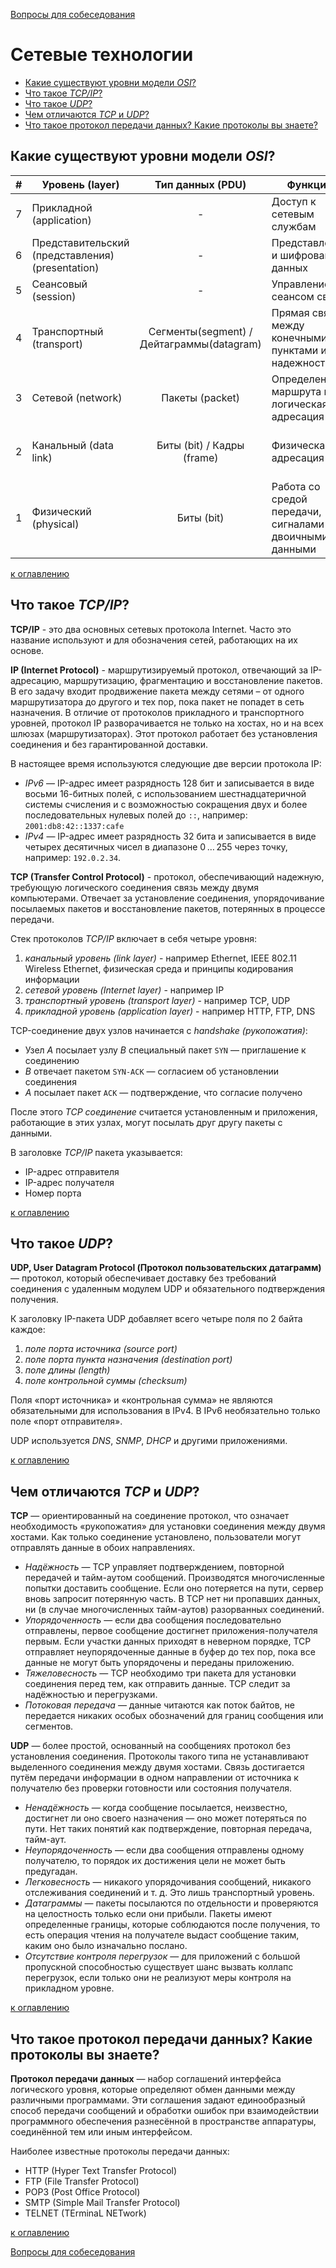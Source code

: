 [Вопросы для собеседования](README.md)

# Сетевые технологии
+ [Какие существуют уровни модели _OSI_?](#Какие-существуют-уровни-модели-OSI)
+ [Что такое _TCP/IP_?](#Что-такое-TCPIP)
+ [Что такое _UDP_?](#Что-такое-UDP)
+ [Чем отличаются _TCP_ и _UDP_?](#Чем-отличаются-TCP-и-UDP)
+ [Что такое протокол передачи данных? Какие протоколы вы знаете?](#Что-такое-протокол-передачи-данных-Какие-протоколы-вы-знаете)

## Какие существуют уровни модели _OSI_?
| # |                  Уровень (layer)                 |               Тип данных (PDU)            |                          Функции                         |          Примеры           |
|--:|--------------------------------------------------|:-----------------------------------------:|----------------------------------------------------------|:--------------------------:|
| 7 | Прикладной (application)                         |                      -                    | Доступ к сетевым службам                                 | HTTP, FTP                  |
| 6 | Представительский (представления) (presentation) |                      -                    | Представление и шифрование данных                        | ASCII, JPEG                |
| 5 | Сеансовый (session)                              |                      -                    | Управление сеансом связи                                 | RPC, PAP                   |
| 4 | Транспортный (transport)                         | Сегменты(segment) / Дейтаграммы(datagram) | Прямая связь между конечными пунктами и надежность       | TCP, UDP                   |
| 3 | Сетевой (network)                                |              Пакеты (packet)              | Определение маршрута и логическая адресация              | IP, AppleTalk              |
| 2 | Канальный (data link)                            |         Биты (bit) / Кадры (frame)        | Физическая адресация                                     | Ethernet, IEEE 802.2, L2TP |
| 1 | Физический (physical)                            |                  Биты (bit)               | Работа со средой передачи, сигналами и двоичными данными | USB, витая пара            |

[к оглавлению](#Сетевые-технологии)

## Что такое _TCP/IP_?
__TCP/IP__ - это два основных сетевых протокола Internet. Часто это название используют и для обозначения сетей, работающих на их основе.

__IP (Internet Protocol)__ - маршрутизируемый протокол, отвечающий за IP-адресацию, маршрутизацию, фрагментацию и восстановление пакетов. В его задачу входит продвижение пакета между сетями – от одного маршрутизатора до другого и тех пор, пока пакет не попадет в сеть назначения. В отличие от протоколов прикладного и транспортного уровней, протокол IP разворачивается не только на хостах, но и на всех шлюзах (маршрутизаторах). Этот протокол работает без установления соединения и без гарантированной доставки.

В настоящее время используются следующие две версии протокола IP:

+ _IPv6_ — IP-адрес имеет разрядность 128 бит и записывается в виде восьми 16-битных полей, с использованием шестнадцатеричной системы счисления и с возможностью сокращения двух и более последовательных нулевых полей до `::`, например: `2001:db8:42::1337:cafe`
+ _IPv4_ — IP-адрес имеет разрядность 32 бита и записывается в виде четырех десятичных чисел в диапазоне 0 … 255 через точку, например: `192.0.2.34`.

__TCP (Transfer Control Protocol)__ - протокол, обеспечивающий надежную, требующую логического соединения связь между двумя компьютерами. Отвечает за установление соединения, упорядочивание посылаемых пакетов и восстановление пакетов, потерянных в процессе передачи.

Стек протоколов _TCP/IP_ включает в себя четыре уровня:

1. _канальный уровень (link layer)_ - например Ethernet, IEEE 802.11 Wireless Ethernet, физическая среда и принципы кодирования информации
2. _сетевой уровень (Internet layer)_ - например IP
3. _транспортный уровень (transport layer)_ - например TCP, UDP
4. _прикладной уровень (application layer)_ - например HTTP, FTP, DNS

TCP-соединение двух узлов начинается с _handshake (рукопожатия)_:

+ Узел _A_ посылает узлу _B_ специальный пакет `SYN` — приглашение к соединению
+ _B_ отвечает пакетом `SYN-ACK` — согласием об установлении соединения
+ _A_ посылает пакет `ACK` — подтверждение, что согласие получено

После этого _TCP соединение_ считается установленным и приложения, работающие в этих узлах, могут посылать друг другу пакеты с данными.

В заголовке _TCP/IP_ пакета указывается:

+ IP-адрес отправителя
+ IP-адрес получателя
+ Номер порта

[к оглавлению](#Сетевые-технологии)

## Что такое _UDP_?
__UDP, User Datagram Protocol (Протокол пользовательских датаграмм)__ — протокол, который обеспечивает доставку без требований соединения с удаленным модулем UDP и обязательного подтверждения получения. 

К заголовку IP-пакета UDP добавляет всего четыре поля по 2 байта каждое:

1. _поле порта источника (source port)_
2. _поле порта пункта назначения (destination port)_
3. _поле длины (length)_
4. _поле контрольной суммы (checksum)_

Поля «порт источника» и «контрольная сумма» не являются обязательными для использования в IPv4. В IPv6 необязательно только поле «порт отправителя».

UDP используется _DNS_, _SNMP_, _DHCP_ и другими приложениями.

[к оглавлению](#Сетевые-технологии)

## Чем отличаются _TCP_ и _UDP_?
__TCP__ — ориентированный на соединение протокол, что означает необходимость «рукопожатия» для установки соединения между двумя хостами. Как только соединение установлено, пользователи могут отправлять данные в обоих направлениях.

+ _Надёжность_ — TCP управляет подтверждением, повторной передачей и тайм-аутом сообщений. Производятся многочисленные попытки доставить сообщение. Если оно потеряется на пути, сервер вновь запросит потерянную часть. В TCP нет ни пропавших данных, ни (в случае многочисленных тайм-аутов) разорванных соединений.
+ _Упорядоченность_ — если два сообщения последовательно отправлены, первое сообщение достигнет приложения-получателя первым. Если участки данных приходят в неверном порядке, TCP отправляет неупорядоченные данные в буфер до тех пор, пока все данные не могут быть упорядочены и переданы приложению.
+ _Тяжеловесность_ — TCP необходимо три пакета для установки соединения перед тем, как отправить данные. TCP следит за надёжностью и перегрузками.
+ _Потоковая передача_ — данные читаются как поток байтов, не передается никаких особых обозначений для границ сообщения или сегментов.

__UDP__ — более простой, основанный на сообщениях протокол без установления соединения. Протоколы такого типа не устанавливают выделенного соединения между двумя хостами. Связь достигается путём передачи информации в одном направлении от источника к получателю без проверки готовности или состояния получателя.

+ _Ненадёжность_ — когда сообщение посылается, неизвестно, достигнет ли оно своего назначения — оно может потеряться по пути. Нет таких понятий как подтверждение, повторная передача, тайм-аут.
+ _Неупорядоченность_ — если два сообщения отправлены одному получателю, то порядок их достижения цели не может быть предугадан.
+ _Легковесность_ — никакого упорядочивания сообщений, никакого отслеживания соединений и т. д. Это лишь транспортный уровень.
+ _Датаграммы_ — пакеты посылаются по отдельности и проверяются на целостность только если они прибыли. Пакеты имеют определенные границы, которые соблюдаются после получения, то есть операция чтения на получателе выдаст сообщение таким, каким оно было изначально послано.
+ _Отсутствие контроля перегрузок_ — для приложений с большой пропускной способностью существует шанс вызвать коллапс перегрузок, если только они не реализуют меры контроля на прикладном уровне.

[к оглавлению](#Сетевые-технологии)

## Что такое протокол передачи данных? Какие протоколы вы знаете?
__Протокол передачи данных__ — набор соглашений интерфейса логического уровня, которые определяют обмен данными между различными программами. Эти соглашения задают единообразный способ передачи сообщений и обработки ошибок при взаимодействии программного обеспечения разнесённой в пространстве аппаратуры, соединённой тем или иным интерфейсом.

Наиболее известные протоколы передачи данных:

+ HTTP (Hyper Text Transfer Protocol)
+ FTP (File Transfer Protocol)
+ POP3 (Post Office Protocol)
+ SMTP (Simple Mail Transfer Protocol)
+ TELNET (TErminaL NETwork)

[к оглавлению](#Сетевые-технологии)

[Вопросы для собеседования](README.md)
